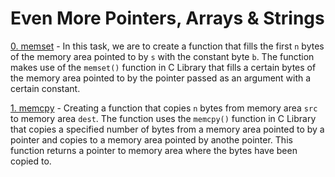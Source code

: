 # Even More Pointers, Arrays & Strings

[0. memset](./0-memset.c) - In this task, we are to create a function that fills the first `n` bytes of the memory area pointed to by `s` with the constant byte `b`. The function makes use of the `memset()` function in C Library that fills a certain bytes of the memory area pointed to by the pointer passed as an argument with a certain constant.

[1. memcpy](./1-memcpy.c) - Creating a function that copies `n` bytes from memory area `src` to memory area `dest`. The function uses the `memcpy()` function in C Library that copies a specified number of bytes from a memory area pointed to by a pointer and copies to a memory area pointed by anothe pointer. This function returns a pointer to memory area where the bytes have been copied to.


